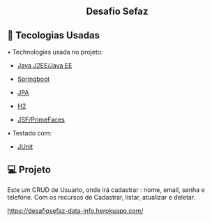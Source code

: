 <h2>
<p align="center">
  Desafio Sefaz
</p>
</h2>



## :rocket: Tecologias Usadas

• Technologies usada no projeto:

- [Java J2EE/Java EE](https://www.oracle.com/java/technologies/)
- [Springboot](https://spring.io/projects/spring-boot)
- [JPA](https://spring.io/projects/spring-data-jpa)
- [H2](https://www.h2database.com/html/main.html)

- [JSF/PrimeFaces](https://www.primefaces.org/)

• Testado com:

- [JUnit](https://junit.org/junit5/)

## 💻 Projeto

Este um CRUD de Usuario, onde irá cadastrar : nome, email, senha e telefone.
Com os recursos de Cadastrar, listar, atualizar e deletar.


https://desafiosefaz-data-info.herokuapp.com/
